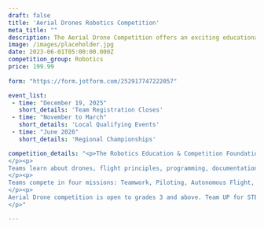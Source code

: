 ```yaml
---
draft: false
title: 'Aerial Drones Robotics Competition'
meta_title: ""
description: The Aerial Drone Competition offers an exciting educational drone sporting event that focuses on hands-on, student-centered learning. 
image: /images/placeholder.jpg
date: 2023-06-01T05:00:00.000Z
competition_group: Robotics
price: 199.99
   
form: "https://form.jotform.com/252917747222057"

event_list:
 - time: "December 19, 2025"
   short_details: 'Team Registration Closes'
 - time: "November to March"
   short_details: 'Local Qualifying Events'
 - time: "June 2026"
   short_details: 'Regional Championships'

competition_details: "<p>The Robotics Education & Competition Foundation's Aerial Drone Competition provides a unique hands-on learning experience, fostering crucial STEM skills including drone piloting, programming, and problem-solving.
</p><p>
Teams learn about drones, flight principles, programming, documentation, and communication skills while expanding their understanding of and building interest in drone-related workforce and career opportunities. 
</p><p>
Teams compete in four missions: Teamwork, Piloting, Autonomous Flight, and Communications.
</p><p>
Aerial Drone competition is open to grades 3 and above. Team UP for STEM organizes elementary, middle, and high school teams. Recommended team size: 2 to 4.
</p>"

---
```

